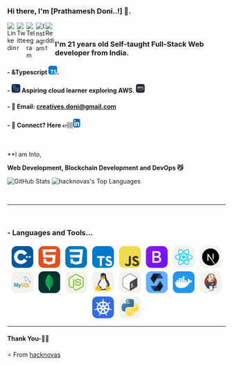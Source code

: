 ### Hi there, I'm [Prathamesh Doni..!] 👋.


<a href="https://www.linkedin.com/in/prathamesh-doni-15aab8209/">
  <img align="left" alt="Linkedin" width="22px" src="https://cdn.jsdelivr.net/npm/simple-icons@v3/icons/linkedin.svg" />
</a>
<a href="https://twitter.com/PrathameshDoni">
  <img align="left" alt="Twitter" width="22px" src="https://cdn.jsdelivr.net/npm/simple-icons@v3/icons/twitter.svg" />
</a>
<a href="https://t.me/Hacknovas">
  <img align="left" alt="Telegram" width="22px" src="https://cdn.jsdelivr.net/npm/simple-icons@v3/icons/telegram.svg" />
</a>
<a href="https://www.instagram.com/the_prathamesh_doni/">
  <img align="left" alt="Instagram" width="22px" src="https://cdn.jsdelivr.net/npm/simple-icons@v3/icons/instagram.svg" />
</a>
<a href="https://hub.docker.com/u/prathameshdoni">
  <img align="left" alt=" Reddit" width="22px" src="https://cdn.jsdelivr.net/npm/simple-icons@v3/icons/docker.svg" />
</a>

<br/>


### I'm 21 years old Self-taught Full-Stack Web developer from India.


#### - &Typescript <code><img height="20" src="https://github.com/tandpfun/skill-icons/blob/main/icons/TypeScript.svg"></code>.

#### - <code><img src="https://github.com/tandpfun/skill-icons/blob/main/icons/GithubActions-Dark.svg" height="20"></code> Aspiring cloud learner exploring AWS. <code><img src="https://github.com/tandpfun/skill-icons/blob/main/icons/AWS-Dark.svg" height="20"></code>

#### - 📧 Email: creatives.doni@gmail.com

#### - 💬 Connect? Here 👉🏼[<img height="20" width="16"  src="https://github.com/tandpfun/skill-icons/blob/main/icons/LinkedIn.svg" >](https://www.linkedin.com/in/prathamesh-doni-15aab8209/)


<br />


**I am Into,

**Web Development, Blockchain Development and DevOps 😼**
<br />

![GitHub Stats](https://gh-readme-profile.vercel.app/api?username=hacknovas&theme=dark)
![hacknovas's Top Languages](https://github-readme-stats.vercel.app/api/top-langs/?username=hacknovas&theme=dark&show_icons=true&hide_border=true&layout=compact)

<br />

*************

<br />

### - Languages and Tools...

<p align="center">
  <img src="https://github.com/tandpfun/skill-icons/blob/main/icons/CPP.svg"alt="Twitter" width="50px" style="vertical-align:top; margin:4px">
 <img src="https://github.com/tandpfun/skill-icons/blob/main/icons/HTML.svg" alt="Twitter" width="50px" style="vertical-align:top; margin:4px">
 <img src="https://github.com/tandpfun/skill-icons/blob/main/icons/CSS.svg" alt="Twitter" width="50px" style="vertical-align:top; margin:4px">
  <img src="https://github.com/tandpfun/skill-icons/blob/main/icons/TypeScript.svg" width="50px" alt="Twitter" style="vertical-align:top; margin:4px">
  <img src="https://github.com/tandpfun/skill-icons/blob/main/icons/JavaScript.svg" alt="Twitter" width="50px" style="vertical-align:top; margin:4px">
  <img src="https://github.com/tandpfun/skill-icons/blob/main/icons/Bootstrap.svg"alt="Twitter" width="50px" style="vertical-align:top; margin:4px">
  <img src="https://github.com/tandpfun/skill-icons/blob/main/icons/React-Light.svg" alt="Twitter" width="50px" style="vertical-align:top; margin:4px">
  <img src="https://github.com/tandpfun/skill-icons/blob/main/icons/NextJS-Light.svg" alt="Twitter" width="50px" style="vertical-align:top; margin:4px">
<!--   https://github.com/tandpfun/skill-icons/blob/main/icons/NextJS-Light.svg -->
  <img src="https://github.com/tandpfun/skill-icons/blob/main/icons/MySQL-Light.svg" alt="Twitter" width="50px" style="vertical-align:top; margin:4px">
  <img src="https://github.com/tandpfun/skill-icons/blob/main/icons/MongoDB.svg" alt="Twitter" width="50px" style="vertical-align:top; margin:4px">
  <img src="https://github.com/tandpfun/skill-icons/blob/main/icons/NodeJS-Light.svg" alt="Twitter" width="50px" style="vertical-align:top; margin:4px">
  <img src="https://github.com/tandpfun/skill-icons/blob/main/icons/Linux-Light.svg" alt="Twitter" width="50px" style="vertical-align:top; margin:4px">
  <img src="https://github.com/tandpfun/skill-icons/blob/main/icons/Bash-Light.svg" alt="Twitter" width="50px"  style="vertical-align:top; margin:4px">
  <img src="https://github.com/tandpfun/skill-icons/blob/main/icons/Solidity.svg" alt="Twitter" width="50px" style="vertical-align:top; margin:4px">
  <img src="https://github.com/tandpfun/skill-icons/blob/main/icons/Docker.svg" alt="Twitter" width="50px" style="vertical-align:top; margin:4px">
  <img src="https://github.com/tandpfun/skill-icons/blob/main/icons/Jenkins-Light.svg" alt="Twitter" width="50px" style="vertical-align:top; margin:4px">
  <img src="https://github.com/tandpfun/skill-icons/blob/main/icons/Kubernetes.svg" alt="Twitter" width="50px" style="vertical-align:top; margin:4px">
  <img src="https://github.com/tandpfun/skill-icons/blob/main/icons/Python-Light.svg" width="50px" alt="Twitter" style="vertical-align:top; margin:4px">
  
  
  
  

</p>



***********************************

#### Thank You-🙏🏼



⭐️ From [hacknovas](https://github.com/hacknovas)
